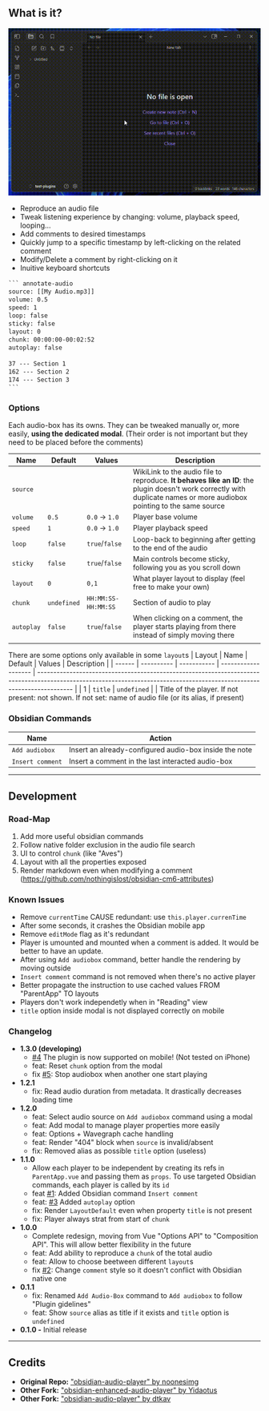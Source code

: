 ## What is it?

![Preview GIF](static/preview2.gif)

-   Reproduce an audio file
-   Tweak listening experience by changing: volume, playback speed, looping...
-   Add comments to desired timestamps
-   Quickly jump to a specific timestamp by left-clicking on the related comment
-   Modify/Delete a comment by right-clicking on it
-   Inuitive keyboard shortcuts

````
``` annotate-audio
source: [[My Audio.mp3]]
volume: 0.5
speed: 1
loop: false
sticky: false
layout: 0
chunk: 00:00:00-00:02:52
autoplay: false

37 --- Section 1
162 --- Section 2
174 --- Section 3
```
````

### Options

Each audio-box has its owns. They can be tweaked manually or, more easily, **using the dedicated modal**.
(Their order is not important but they need to be placed before the comments)

| Name       | Default     | Values              | Description                                                                                                                                                             |
| ---------- | ----------- | ------------------- | ----------------------------------------------------------------------------------------------------------------------------------------------------------------------- |
| `source`   |             |                     | WikiLink to the audio file to reproduce. **It behaves like an ID**: the plugin doesn't work correctly with duplicate names or more audiobox pointing to the same source |
| `volume`   | `0.5`       | `0.0` → `1.0`       | Player base volume                                                                                                                                                      |
| `speed`    | `1`         | `0.0` → `1.0`       | Player playback speed                                                                                                                                                   |
| `loop`     | `false`     | `true`/`false`      | Loop-back to beginning after getting to the end of the audio                                                                                                            |
| `sticky`   | `false`     | `true`/`false`      | Main controls become sticky, following you as you scroll down                                                                                                           |
| `layout`   | `0`         | `0,1`               | What player layout to display (feel free to make your own)                                                                                                              |
| `chunk`    | `undefined` | `HH:MM:SS-HH:MM:SS` | Section of audio to play                                                                                                                                                |
| `autoplay` | `false`     | `true`/`false`      | When clicking on a comment, the player starts playing from there instead of simply moving there                                                                         |
|            |

There are some options only available in some `layout`s
| Layout | Name | Default | Values | Description |
| ------ | ---------- | ----------- | ------------------- | ----------------------------------------------------------------------------------------------------------------------------------------------------------------------- |
| 1 | `title` | `undefined` | | Title of the player. If not present: not shown. If not set: name of audio file (or its alias, if present)

### Obsidian Commands

| Name             | Action                                                 |
| ---------------- | ------------------------------------------------------ |
| `Add audiobox`   | Insert an already-configured audio-box inside the note |
| `Insert comment` | Insert a comment in the last interacted audio-box      |

---

## Development

### Road-Map

1. Add more useful obsidian commands
2. Follow native folder exclusion in the audio file search
3. UI to control `chunk` (like "Aves")
4. Layout with all the properties exposed
5. Render markdown even when modifying a comment (https://github.com/nothingislost/obsidian-cm6-attributes)

### Known Issues

-   Remove `currentTime` CAUSE redundant: use `this.player.currenTime`
-   After some seconds, it crashes the Obsidian mobile app
-   Remove `editMode` flag as it's redundant
-   Player is umounted and mounted when a comment is added. It would be better to have an update.
-   After using `Add audiobox` command, better handle the rendering by moving outside
-   `Insert comment` command is not removed when there's no active player
-   Better propagate the instruction to use cached values FROM "ParentApp" TO layouts
-   Players don't work independetly when in "Reading" view
-   `title` option inside modal is not displayed correctly on mobile

### Changelog

-   **1.3.0 (developing)**
    -   [#4](https://github.com/12-VidE/annotate-audio/issues/4) The plugin is now supported on mobile! (Not tested on iPhone)
    -   feat: Reset `chunk` option from the modal
    -   fix [#5](https://github.com/12-VidE/annotate-audio/issues/5): Stop audiobox when another one start playing
-   **1.2.1**
    -   fix: Read audio duration from metadata. It drastically decreases loading time
-   **1.2.0**
    -   feat: Select audio source on `Add audiobox` command using a modal
    -   feat: Add modal to manage player properties more easily
    -   feat: Options + Wavegraph cache handling
    -   feat: Render "404" block when `source` is invalid/absent
    -   fix: Removed alias as possible `title` option (useless)
-   **1.1.0**
    -   Allow each player to be independent by creating its refs in `ParentApp.vue` and passing them as `props`. To use targeted Obsidian commands, each player is called by its `id`
    -   feat [#1](https://github.com/12-VidE/annotate-audio/issues/1): Added Obsidian command `Insert comment`
    -   feat: [#3](https://github.com/12-VidE/annotate-audio/issues/3) Added `autoplay` option
    -   fix: Render `LayoutDefault` even when property `title` is not present
    -   fix: Player always strat from start of `chunk`
-   **1.0.0**
    -   Complete redesign, moving from Vue "Options API" to "Composition API". This will allow better flexibility in the future
    -   feat: Add ability to reproduce a `chunk` of the total audio
    -   feat: Allow to choose beetween different `layout`s
    -   fix [#2](https://github.com/12-VidE/annotate-audio/issues/2): Change `comment` style so it doesn't conflict with Obsidian native one
-   **0.1.1**
    -   fix: Renamed `Add Audio-Box` command to `Add audiobox` to follow "Plugin gidelines"
    -   feat: Show `source` alias as title if it exists and `title` option is `undefined`
-   **0.1.0 -** Initial release

---

## Credits

-   **Original Repo:** ["obsidian-audio-player" by noonesimg](https://github.com/noonesimg/obsidian-audio-player)
-   **Other Fork:** ["obsidian-enhanced-audio-player" by Yidaotus](https://github.com/Yidaotus/obsidian-enhanced-audio-player)
-   **Other Fork:** ["obsidian-audio-player" by dtkav](https://github.com/dtkav/obsidian-audio-player)
